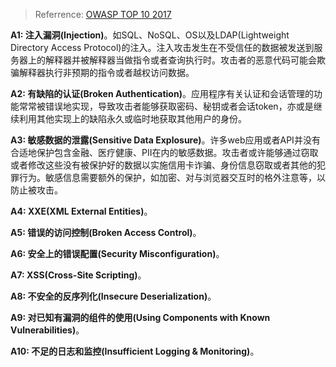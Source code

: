 > Referrence: [OWASP TOP 10 2017](https://www.owasp.org/images/7/72/OWASP_Top_10-2017_%28en%29.pdf.pdf)

**A1: 注入漏洞\(Injection\)**。如SQL、NoSQL、OS以及LDAP\(Lightweight Directory Access Protocol\)的注入。注入攻击发生在不受信任的数据被发送到服务器上的解释器并被解释器当做指令或者查询执行时。攻击者的恶意代码可能会欺骗解释器执行非预期的指令或者越权访问数据。

**A2: 有缺陷的认证\(Broken Authentication\)**。应用程序有关认证和会话管理的功能常常被错误地实现，导致攻击者能够获取密码、秘钥或者会话token，亦或是继续利用其他实现上的缺陷永久或临时地获取其他用户的身份。

**A3: 敏感数据的泄露\(Sensitive Data Explosure\)**。许多web应用或者API并没有合适地保护包含金融、医疗健康、PII在内的敏感数据。攻击者或许能够通过窃取或者修改这些没有被保护好的数据以实施信用卡诈骗、身份信息窃取或者其他的犯罪行为。敏感信息需要额外的保护，如加密、对与浏览器交互时的格外注意等，以防止被攻击。

**A4: XXE\(XML External Entities\)**。

**A5: 错误的访问控制\(Broken Access Control\)**。

**A6: 安全上的错误配置\(Security Misconfiguration\)**。

**A7: XSS\(Cross-Site Scripting\)**。

**A8: 不安全的反序列化\(Insecure Deserialization\)**。

**A9: 对已知有漏洞的组件的使用\(Using Components with Known Vulnerabilities\)**。

**A10: 不足的日志和监控\(Insufficient Logging & Monitoring\)**。



